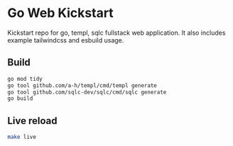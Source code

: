 # Go Web Kickstart

Kickstart repo for go, templ, sqlc fullstack web application.
It also includes example tailwindcss and esbuild usage.

## Build

```sh
go mod tidy
go tool github.com/a-h/templ/cmd/templ generate
go tool github.com/sqlc-dev/sqlc/cmd/sqlc generate
go build
```

## Live reload

```sh
make live
```
